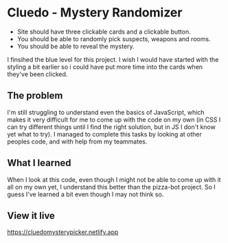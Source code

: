 # Cluedo - Mystery Randomizer

- Site should have three clickable cards and a clickable button.
- You should be able to randomly pick suspects, weapons and rooms.
- You should be able to reveal the mystery.

I finsihed the blue level for this project. I wish I would have started with the styling a bit earlier so i could have put more time into the cards when they've been clicked.

## The problem

I'm still struggling to understand even the basics of JavaScript, which makes it very difficult for me to come up with the code on my own (in CSS I can try different things until I find the right solution, but in JS I don't know yet what to try). I managed to complete this tasks by looking at other peoples code, and with help from my teammates.

## What I learned

When I look at this code, even though I might not be able to come up with it all on my own yet, I understand this better than the pizza-bot project. So I guess I've learned a bit even though I may not think so. 

## View it live

https://cluedomysterypicker.netlify.app
